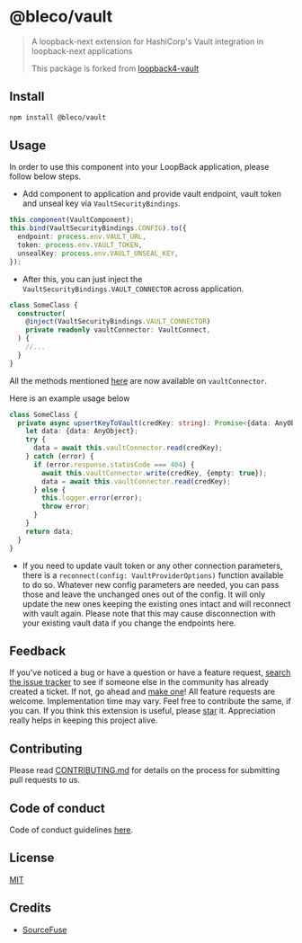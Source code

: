# @bleco/vault

> A loopback-next extension for HashiCorp's Vault integration in loopback-next applications
> 
> This package is forked from [loopback4-vault](https://github.com/sourcefuse/loopback4-vault)

## Install

```sh
npm install @bleco/vault
```

## Usage

In order to use this component into your LoopBack application, please follow below steps.

- Add component to application and provide vault endpoint, vault token and unseal key via `VaultSecurityBindings`.

```ts
this.component(VaultComponent);
this.bind(VaultSecurityBindings.CONFIG).to({
  endpoint: process.env.VAULT_URL,
  token: process.env.VAULT_TOKEN,
  unsealKey: process.env.VAULT_UNSEAL_KEY,
});
```

- After this, you can just inject the `VaultSecurityBindings.VAULT_CONNECTOR` across application.

```ts
class SomeClass {
  constructor(
    @inject(VaultSecurityBindings.VAULT_CONNECTOR)
    private readonly vaultConnector: VaultConnect,
  ) {
    //...
  }
}
```

All the methods mentioned [here](https://github.com/kr1sp1n/node-vault/blob/master/features.md) are now available on
`vaultConnector`.

Here is an example usage below

```ts
class SomeClass {
  private async upsertKeyToVault(credKey: string): Promise<{data: AnyObject}> {
    let data: {data: AnyObject};
    try {
      data = await this.vaultConnector.read(credKey);
    } catch (error) {
      if (error.response.statusCode === 404) {
        await this.vaultConnector.write(credKey, {empty: true});
        data = await this.vaultConnector.read(credKey);
      } else {
        this.logger.error(error);
        throw error;
      }
    }
    return data;
  }
}
```

- If you need to update vault token or any other connection parameters, there is a
  `reconnect(config: VaultProviderOptions)` function available to do so. Whatever new config parameters are needed, you
  can pass those and leave the unchanged ones out of the config. It will only update the new ones keeping the existing
  ones intact and will reconnect with vault again. Please note that this may cause disconnection with your existing
  vault data if you change the endpoints here.

## Feedback

If you've noticed a bug or have a question or have a feature request,
[search the issue tracker](https://github.com/betaly/bleco/issues) to see if someone else in the community has already
created a ticket. If not, go ahead and [make one](https://github.com/betaly/bleco/issues/new/choose)! All feature
requests are welcome. Implementation time may vary. Feel free to contribute the same, if you can. If you think this
extension is useful, please [star](https://help.github.com/en/articles/about-stars) it. Appreciation really helps in
keeping this project alive.

## Contributing

Please read [CONTRIBUTING.md](https://github.com/betaly/bleco/blob/master/.github/CONTRIBUTING.md) for details on the
process for submitting pull requests to us.

## Code of conduct

Code of conduct guidelines [here](https://github.com/betaly/bleco/blob/master/.github/CODE_OF_CONDUCT.md).

## License

[MIT](LICENSE)

## Credits

- [SourceFuse](https://github.com/sourcefuse)
